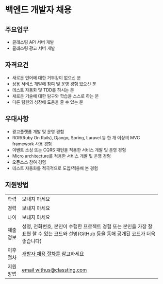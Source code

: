 # 백엔드 개발자 채용

## 주요업무

* 클래스팅 API 서버 개발
* 클래스팅 광고 서버 개발

## 자격요건

* 새로운 언어에 대한 거부감이 없으신 분
* 상용 서비스 개발에 참여 및 운영 경험 있으신 분
* 테스트 자동화 및 TDD를 하시는 분
* 새로운 기술에 대한 탐구와 학습을 스스로 하는 분
* 다른 팀원의 성장에 도움을 줄 수 있는 분

## 우대사항

* 광고플랫폼 개발 및 운영 경험
* ROR(Ruby On Rails), Django, Spring, Laravel 등 한 개 이상의 MVC framework 사용 경험
* 이벤트 소싱 또는 CQRS 패턴을 적용한 서비스 개발 및 운영 경험
* Micro architecture를 적용한 서비스 개발 및 운영 경험
* 오픈소스 참여 경험
* 테스트 자동화를 적극적으로 도입/적용해 본 경험

## 지원방법

|     |            |
|-----|------------|
| 학력 | 보내지 마세요 |
| 경력 | 보내지 마세요 |
| 나이 | 보내지 마세요 |
| 제출 정보 | 성명, 전화번호, 본인이 수행한 프로젝트 경험 또는 본인을 가장 잘 표현 할 수 있는 코드와 설명(GitHub 등을 통해 공개된 코드가 더욱 좋습니다) |
| 이후 절차	| [개발자 채용 절차](/README.md#recruit-process)를 참고하세요 |
| 지원방법 | [email withus@classting.com](mailto:withus@classting.com) |
